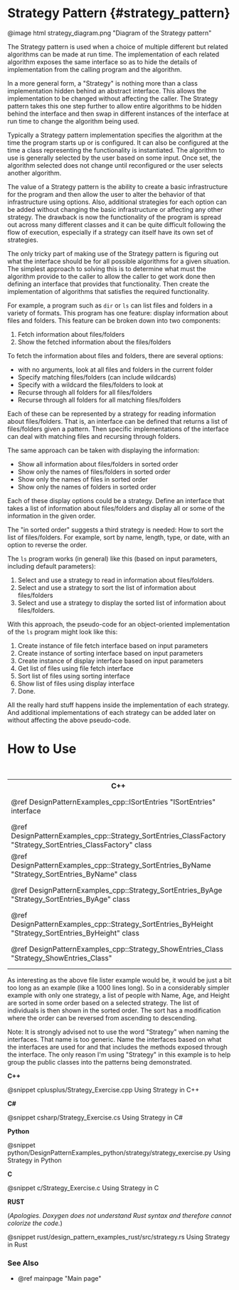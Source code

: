 # Strategy Pattern {#strategy_pattern}

@image html strategy_diagram.png "Diagram of the Strategy pattern"

The Strategy pattern is used when a choice of multiple different but
related algorithms can be made at run time.  The implementation of each
related algorithm exposes the same interface so as to hide the details of
implementation from the calling program and the algorithm.

In a more general form, a "Strategy" is nothing more than a class
implementation hidden behind an abstract interface.  This allows the
implementation to be changed without affecting the caller.  The Strategy
pattern takes this one step further to allow entire algorithms to be
hidden behind the interface and then swap in different instances of the
interface at run time to change the algorithm being used.

Typically a Strategy pattern implementation specifies the algorithm at the
time the program starts up or is configured.  It can also be configured at
the time a class representing the functionality is instantiated.  The
algorithm to use is generally selected by the user based on some input.
Once set, the algorithm selected does not change until reconfigured or the
user selects another algorithm.

The value of a Strategy pattern is the ability to create a basic
infrastructure for the program and then allow the user to alter the
behavior of that infrastructure using options.  Also, additional strategies
for each option can be added without changing the basic infrastructure or
affecting any other strategy.  The drawback is now the functionality of the
program is spread out across many different classes and it can be quite
difficult following the flow of execution, especially if a strategy can
itself have its own set of strategies.

The only tricky part of making use of the Strategy pattern is figuring out
what the interface should be for all possible algorithms for a given
situation.  The simplest approach to solving this is to determine what must
the algorithm provide to the caller to allow the caller to get work done
then defining an interface that provides that functionality.  Then create
the implementation of algorithms that satisfies the required functionality.

For example, a program such as `dir` or `ls` can list files and folders in a
variety of formats.  This program has one feature: display information
about files and folders.  This feature can be broken down into two
components:

1. Fetch information about files/folders
2. Show the fetched information about the files/folders

To fetch the information about files and folders, there are several
options:
  - with no arguments, look at all files and folders in the current folder
  - Specify matching files/folders (can include wildcards)
  - Specify with a wildcard the files/folders to look at
  - Recurse through all folders for all files/folders
  - Recurse through all folders for all matching files/folders

Each of these can be represented by a strategy for reading information
about files/folders.  That is, an interface can be defined that returns a
list of files/folders given a pattern.  Then specific implementations of
the interface can deal with matching files and recursing through folders.

The same approach can be taken with displaying the information:
  - Show all information about files/folders in sorted order
  - Show only the names of files/folders in sorted order
  - Show only the names of files in sorted order
  - Show only the names of folders in sorted order

Each of these display options could be a strategy.  Define an interface
that takes a list of information about files/folders and display all or
some of the information in the given order. 

The "in sorted order" suggests a third strategy is needed: How to sort the
list of files/folders.  For example, sort by name, length, type, or date, with
an option to reverse the order.

The `ls` program works (in general) like this (based on input parameters,
including default parameters):
  1. Select and use a strategy to read in information about files/folders.
  2. Select and use a strategy to sort the list of information about
     files/folders
  3. Select and use a strategy to display the sorted list of information
     about files/folders.

With this approach, the pseudo-code for an object-oriented implementation of
the `ls` program might look like this:
  1. Create instance of file fetch interface based on input parameters
  2. Create instance of sorting interface based on input parameters
  3. Create instance of display interface based on input parameters
  4. Get list of files using file fetch interface
  5. Sort list of files using sorting interface
  6. Show list of files using display interface
  7. Done.

All the really hard stuff happens inside the implementation of each
strategy.  And additional implementations of each strategy can be added
later on without affecting the above pseudo-code.

# How to Use

<table>
<caption>Links to the Strategy classes and interfaces</caption>
<tr>
  <th>C++
  <th>C#
  <th>Python
  <th>C
<tr>
  <td>@ref DesignPatternExamples_cpp::ISortEntries "ISortEntries" interface
  <td>@ref DesignPatternExamples_csharp.ISortEntries "ISortEntries" interface
  <td>@ref DesignPatternExamples_python.strategy.strategy_sortentries_class.Strategy_SortEntries_ClassFactory "Strategy_SortEntries_ClassFactory" interface
  <td>&lt;Not Applicable&gt;
<tr>
  <td>@ref DesignPatternExamples_cpp::Strategy_SortEntries_ClassFactory "Strategy_SortEntries_ClassFactory" class
  <td>@ref DesignPatternExamples_csharp.ISortEntries "ISortEntries" interface
  <td>@ref DesignPatternExamples_python.strategy.strategy_sortentries_class.Strategy_SortEntries_ClassFactory "Strategy_SortEntries_ClassFactory" class
  <td>SortStrategy_Initialize()
<tr>
  <td>@ref DesignPatternExamples_cpp::Strategy_SortEntries_ByName "Strategy_SortEntries_ByName" class
  <td>@ref DesignPatternExamples_csharp.Strategy_SortEntries_ByName "Strategy_SortEntries_ByName" class
  <td>@ref DesignPatternExamples_python.strategy.strategy_sortentries_class.Strategy_SortEntries_ByName "Strategy_SortEntries_ByName" class
  <td>Sort_Entries()<br>
      _Compare_Name()
<tr>
  <td>@ref DesignPatternExamples_cpp::Strategy_SortEntries_ByAge "Strategy_SortEntries_ByAge" class
  <td>@ref DesignPatternExamples_csharp.Strategy_SortEntries_ByAge "Strategy_SortEntries_ByAge" class
  <td>@ref DesignPatternExamples_python.strategy.strategy_sortentries_class.Strategy_SortEntries_ByAge "Strategy_SortEntries_ByAge" class
  <td>Sort_Entries()<br>
      _Compare_Age()
<tr>
  <td>@ref DesignPatternExamples_cpp::Strategy_SortEntries_ByHeight "Strategy_SortEntries_ByHeight" class
  <td>@ref DesignPatternExamples_csharp.Strategy_SortEntries_ByHeight "Strategy_SortEntries_ByHeight" class
  <td>@ref DesignPatternExamples_python.strategy.strategy_sortentries_class.Strategy_SortEntries_ByHeight "Strategy_SortEntries_ByHeight" class
  <td>Sort_Entries()<br>
      _Compare_Height()
<tr>
  <td>@ref DesignPatternExamples_cpp::Strategy_ShowEntries_Class "Strategy_ShowEntries_Class"
  <td>@ref DesignPatternExamples_csharp.Strategy_ShowEntries_Class "Strategy_ShowEntries_Class" class
  <td>@ref DesignPatternExamples_python.strategy.strategy_showentries_class.Strategy_ShowEntries_Class "Strategy_ShowEntries_Class" class
  <td>Display_Entries()<br>
</table>

As interesting as the above file lister example would be, it would be just
a bit too long as an example (like a 1000 lines long).  So in a
considerably simpler example with only one strategy, a list of people with
Name, Age, and Height are sorted in some order based on a selected strategy.
The list of individuals is then shown in the sorted order.  The sort has a
modification where the order can be reversed from ascending to descending.

Note: It is strongly advised not to use the word "Strategy" when naming the
interfaces.  That name is too generic.  Name the interfaces based on what
the interfaces are used for and that includes the methods exposed through
the interface.  The only reason I'm using "Strategy" in this example is
to help group the public classes into the patterns being demonstrated.

__C++__

@snippet cplusplus/Strategy_Exercise.cpp Using Strategy in C++

__C#__

@snippet csharp/Strategy_Exercise.cs Using Strategy in C#

__Python__

@snippet python/DesignPatternExamples_python/strategy/strategy_exercise.py Using Strategy in Python

__C__

@snippet c/Strategy_Exercise.c Using Strategy in C

__RUST__

(_Apologies.  Doxygen does not understand Rust syntax and therefore cannot colorize the code._)

@snippet rust/design_pattern_examples_rust/src/strategy.rs Using Strategy in Rust

### See Also
- @ref mainpage "Main page"
